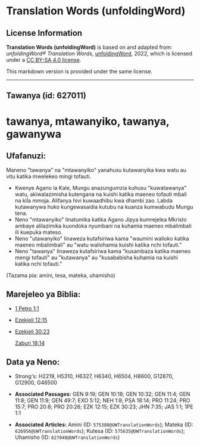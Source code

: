 # Translation Words (unfoldingWord)

## License Information

**Translation Words (unfoldingWord)** is based on and adapted from: _unfoldingWord® Translation Words_, [unfoldingWord](https://unfoldingword.org/utw), 2022, which is licensed under a [CC BY-SA 4.0 license](https://creativecommons.org/licenses/by-sa/4.0/legalcode.en).

This markdown version is provided under the same license.



--------------------------------

## Tawanya (id: 627011)

tawanya, mtawanyiko, tawanya, gawanywa
======================================

Ufafanuzi:
----------

Maneno "tawanya" na "mtawanyiko" yanahusu kutawanyika kwa watu au vitu katika mwelekeo mingi tofauti.

* Kwenye Agano la Kale, Mungu anazungumzia kuhusu "kuwatawanya" watu, akiwalazimisha kutengana na kuishi katika maeneo tofauti mbali na kila mmoja. Alifanya hivi kuwaadhibu kwa dhambi zao. Labda kutawanywa huko kungewasaidia kutubu na kuanza kumwabudu Mungu tena.
* Neno "mtawanyiko" linatumika katika Agano Jipya kumrejelea Mkristo ambaye alilazimika kuondoka nyumbani na kuhamia maeneo mbalimbali ili kuepuka mateso.
* Neno "utawanyiko" linaweza kutafsiriwa kama "waumini walioko katika maeneo mbalimbali" au "watu waliohamia kuishi katika nchi tofauti."
* Neno "tawanya" linaweza kutafsiriwa kama "kusambaza katika maeneo mengi tofauti" au "kutawanya" au "kusababisha kuhamia na kuishi katika nchi tofauti."

(Tazama pia: amini, tesa, mateka, uhamisho)

Marejeleo ya Biblia:
--------------------

* [1 Petro 1:1](https://ref.ly/1Pet1:1)
* [Ezekieli 12:15](https://ref.ly/Ezek12:15)
* [Ezekieli 30:23](https://ref.ly/Ezek30:23)

    [Zaburi 18:14](https://ref.ly/Ps18:14)

Data ya Neno:
-------------

* Strong's: H2219, H5310, H6327, H6340, H6504, H8600, G12870, G12900, G46500

* **Associated Passages:** GEN 9:19; GEN 10:18; GEN 10:32; GEN 11:4; GEN 11:8; GEN 11:9; GEN 49:7; EXO 5:12; NEH 1:8; PSA 18:14; PRO 11:24; PRO 15:7; PRO 20:8; PRO 20:26; EZK 12:15; EZK 30:23; JHN 7:35; JAS 1:1; 1PE 1:1
* **Associated Articles:** Amini (ID: `575380@UWTranslationWords`); Mateka (ID: `626956@UWTranslationWords`); Kutesa (ID: `575635@UWTranslationWords`); Uhamisho (ID: `627040@UWTranslationWords`)

